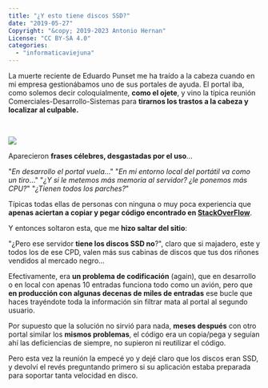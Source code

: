 ```yaml
---
title: "¿Y esto tiene discos SSD?"
date: "2019-05-27"
Copyright: "&copy; 2019-2023 Antonio Hernan"
License: "CC BY-SA 4.0"
categories: 
  - "informaticaviejuna"
---
```


La muerte reciente de Eduardo Punset me ha traído a la cabeza cuando en mi empresa gestionábamos uno de sus portales de ayuda. El portal iba, como solemos decir coloquialmente, **como el ojete**, y vino la típica reunión Comerciales-Desarrollo-Sistemas para **tirarnos los trastos a la cabeza y localizar al culpable.**

 

![](../images/Selección_440.png)

Aparecieron **frases célebres, desgastadas por el uso**...

"_En desarrollo el portal vuela_..." "_En mi entorno local del portátil va como un tiro_..." "_¿Y si le metemos más memoria al servidor? ¿le ponemos más CPU?_" "_¿Tienen todos los parches?_"

Típicas todas ellas de personas con ninguna o muy poca experiencia que **apenas aciertan a copiar y pegar código encontrado en [StackOverFlow](https://stackoverflow.com/)**.

Y entonces soltaron esta, que me **hizo saltar del sitio**:

"¿Pero ese servidor **tiene los discos SSD no**?", claro que si majadero, este y todos los de ese CPD, valen más sus cabinas de discos que tus dos riñones vendidos al mercado negro...

Efectivamente, era **un problema de codificación** (again), que en desarrollo o en local con apenas 10 entradas funciona todo como un avión, pero que **en producción con algunas decenas de miles de entradas** ese bucle que haces trayéndote toda la información sin filtrar mata al portal al segundo usuario.

Por supuesto que la solución no sirvió para nada, **meses después** con otro portal similar los **mismos problemas**, el código era un copia/pega y seguían ahí las deficiencias de siempre, no supieron ni reutilizar el código.

Pero esta vez la reunión la empecé yo y dejé claro que los discos eran SSD, y devolví el revés preguntando primero si su aplicación estaba preparada para soportar tanta velocidad en disco.
